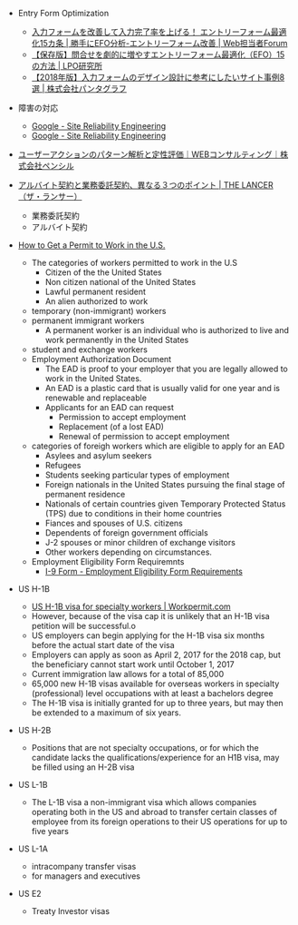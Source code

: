
* Entry Form Optimization
    * [入力フォームを改善して入力完了率を上げる！ エントリーフォーム最適化15カ条 | 勝手にEFO分析-エントリーフォーム改善 | Web担当者Forum](https://webtan.impress.co.jp/e/2014/02/28/16995)
    * [【保存版】問合せを劇的に増やすエントリーフォーム最適化（EFO）15の方法 | LPO研究所](http://lpo.gaprise.com/blog/efo-1250/)
    * [【2018年版】入力フォームのデザイン設計に参考にしたいサイト事例8選 | 株式会社パンタグラフ](https://pantograph.co.jp/blog/ui/entryform-8example.html)


* 障害の対応
    * [Google - Site Reliability Engineering](https://landing.google.com/sre/book/chapters/postmortem-culture.html)
    * [Google - Site Reliability Engineering](https://landing.google.com/sre/book/chapters/postmortem.html)


* [ユーザーアクションのパターン解析と定性評価｜WEBコンサルティング｜株式会社ペンシル](http://www.pencil.co.jp/whitepaper/20150210_02/)


* [アルバイト契約と業務委託契約、異なる３つのポイント \| THE LANCER（ザ・ランサー）](https://www.lancers.jp/magazine/21914)
    * 業務委託契約
    * アルバイト契約


* [How to Get a Permit to Work in the U\.S\.](https://www.thebalancecareers.com/how-to-get-a-permit-to-work-in-the-us-2064269)
    * The categories of workers permitted to work in the U.S
        * Citizen of the the United States
        * Non citizen national of the United States
        * Lawful permanent resident
        * An alien authorized to work
    * temporary (non-immigrant) workers
    * permanent immigrant workers
        * A permanent worker is an individual who is authorized to live and work permanently in the United States
    * student and exchange workers
    * Employment Authorization Document
        * The EAD is proof to your employer that you are legally allowed to work in the United States.
        * An EAD is a plastic card that is usually valid for one year and is renewable and replaceable
        * Applicants for an EAD can request
            * Permission to accept employment
            * Replacement (of a lost EAD)
            * Renewal of permission to accept employment
    * categories of foreigh workers which are eligible to apply for an EAD
        * Asylees and asylum seekers
        * Refugees
        * Students seeking particular types of employment
        * Foreign nationals in the United States pursuing the final stage of permanent residence
        * Nationals of certain countries given Temporary Protected Status (TPS) due to conditions in their home countries
        * Fiances and spouses of U.S. citizens
        * Dependents of foreign government officials
        * J-2 spouses or minor children of exchange visitors
        * Other workers depending on circumstances.
    * Employment Eligibility Form Requiremnts
        * [I\-9 Form \- Employment Eligibility Form Requirements](https://www.thebalancecareers.com/i-9-employment-verification-form-requirements-2062009)
* US H-1B
    * [US H\-1B visa for specialty workers \| Workpermit\.com](http://workpermit.com/immigration/usa/us-h-1b-visa-specialty-workers)
    * However, because of the visa cap it is unlikely that an H-1B visa petition will be successful.o
    * US employers can begin applying for the H-1B visa six months before the actual start date of the visa
    * Employers can apply as soon as April 2, 2017 for the 2018 cap, but the beneficiary cannot start work until October 1, 2017
    * Current immigration law allows for a total of 85,000
    * 65,000 new H-1B visas available for overseas workers in specialty (professional) level occupations with at least a bachelors degree
    * The H-1B visa is initially granted for up to three years, but may then be extended to a maximum of six years.
* US H-2B
    * Positions that are not specialty occupations, or for which the candidate lacks the qualifications/experience for an H1B visa, may be filled using an H-2B visa
* US L-1B
    * The L-1B visa a non-immigrant visa which allows companies operating both in the US and abroad to transfer certain classes of employee from its foreign operations to their US operations for up to five years
* US L-1A
     * intracompany transfer visas
    * for managers and executives
* US E2
    * Treaty Investor visas
